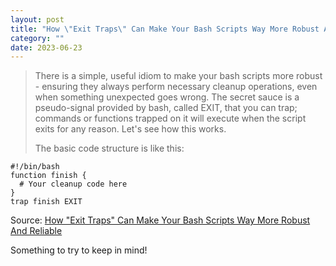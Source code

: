 ```yaml
---
layout: post
title: "How \"Exit Traps\" Can Make Your Bash Scripts Way More Robust And Reliable"
category: ""
date: 2023-06-23
---
```


>There is a simple, useful idiom to make your bash scripts more robust - ensuring they always perform necessary cleanup operations, even when something unexpected goes wrong. The secret sauce is a pseudo-signal provided by bash, called EXIT, that you can trap; commands or functions trapped on it will execute when the script exits for any reason. Let's see how this works.
>
>The basic code structure is like this:

```
#!/bin/bash
function finish {
  # Your cleanup code here
}
trap finish EXIT
```

Source: [How "Exit Traps" Can Make Your Bash Scripts Way More Robust And Reliable](http://redsymbol.net/articles/bash-exit-traps/)

Something to try to keep in mind!
